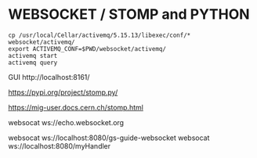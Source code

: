 # WEBSOCKET / STOMP and PYTHON 

```
cp /usr/local/Cellar/activemq/5.15.13/libexec/conf/* websocket/activemq/
export ACTIVEMQ_CONF=$PWD/websocket/activemq/
activemq start
activemq query
```

GUI http://localhost:8161/


https://pypi.org/project/stomp.py/

https://mig-user.docs.cern.ch/stomp.html

websocat ws://echo.websocket.org


websocat ws://localhost:8080/gs-guide-websocket
websocat ws://localhost:8080/myHandler